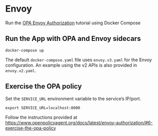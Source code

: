 # Envoy

Run the [OPA Envoy Authorization](https://www.openpolicyagent.org/docs/latest/envoy-authorization/) tutorial using Docker Compose

## Run the App with OPA and Envoy sidecars

```
docker-compose up
```

The default `docker-compose.yaml` file uses `envoy.v3.yaml` for the Envoy configuration.  An example using the v2 APIs is also provided in `envoy.v2.yaml`.


## Exercise the OPA policy

Set the `SERVICE_URL` environment variable to the service’s IP/port.

```
export SERVICE_URL=localhost:8000
```

Follow the instructions provided at https://www.openpolicyagent.org/docs/latest/envoy-authorization/#6-exercise-the-opa-policy
